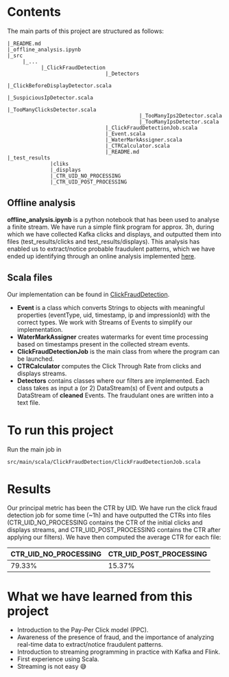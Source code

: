 # Contents
The main parts of this project are structured as follows:
```
|_README.md
|_offline_analysis.ipynb
|_src
     |_...
           |_ClickFraudDetection
                                |_Detectors
                                           |_ClickBeforeDisplayDetector.scala
                                           |_SuspiciousIpDetector.scala
                                           |_TooManyClicksDetector.scala
                                           |_TooManyIps2Detector.scala
                                           |_TooManyIpsDetector.scala
                                |_ClickFraudDetectionJob.scala
                                |_Event.scala
                                |_WaterMarkAssigner.scala
                                |_CTRCalculator.scala
                                |_README.md
|_test_results
              |cliks
              |_displays
              |_CTR_UID_NO_PROCESSING
              |_CTR_UID_POST_PROCESSING
```

## Offline analysis
**offline_analysis.ipynb** is a python notebook that has been used to analyse a finite stream. We have run a simple flink program for approx. 3h, during which we have collected Kafka clicks and displays, and outputted them into files (test_results/clicks and test_results/displays).
This analysis has enabled us to extract/notice probable fraudulent patterns, which we have ended up identifying through an online analysis implemented [here](../master/src/main/scala/ClickFraudDetection/README.md).
## Scala files
Our implementation can be found in [ClickFraudDetection](../master/src/main/scala/ClickFraudDetection/).
* **Event** is a class which converts Strings to objects with meaningful properties (eventType, uid, timestamp, ip and impressionId) with the correct types. We work with Streams of Events to simplify our implementation.
* **WaterMarkAssigner** creates watermarks for event time processing based on timestamps present in the collected stream events.
* **ClickFraudDetectionJob** is the main class from where the program can be launched.
* **CTRCalculator** computes the Click Through Rate from clicks and displays streams.
* **Detectors** contains classes where our filters are implemented. Each class takes as input a (or 2) DataStream(s) of Event and outputs a DataStream of **cleaned** Events. The fraudulant ones are written into a text file.

# To run this project
Run the main job in 
```
src/main/scala/ClickFraudDetection/ClickFraudDetectionJob.scala
```
# Results 
Our principal metric has been the CTR by UID. We have run the click fraud detection job for some time (~1h) and have outputted the CTRs into files (CTR_UID_NO_PROCESSING contains the CTR of the initial clicks and displays streams, and CTR_UID_POST_PROCESSING contains the CTR after applying our filters). We have then computed the average CTR for each file:

| CTR_UID_NO_PROCESSING | CTR_UID_POST_PROCESSING |
|-----------------------|-------------------------|
| 79.33%                | 15.37%                  |

# What we have learned from this project
* Introduction to the Pay-Per Click model (PPC).
* Awareness of the presence of fraud, and the importance of analyzing real-time data to extract/notice fraudulent patterns.
* Introduction to streaming programming in practice with Kafka and Flink.
* First experience using Scala.
* Streaming is not easy 😅
